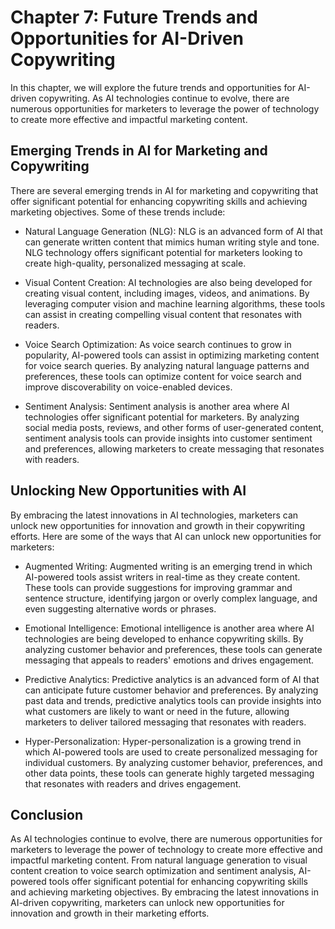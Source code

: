 Chapter 7: Future Trends and Opportunities for AI-Driven Copywriting
====================================================================

In this chapter, we will explore the future trends and opportunities for AI-driven copywriting. As AI technologies continue to evolve, there are numerous opportunities for marketers to leverage the power of technology to create more effective and impactful marketing content.

Emerging Trends in AI for Marketing and Copywriting
---------------------------------------------------

There are several emerging trends in AI for marketing and copywriting that offer significant potential for enhancing copywriting skills and achieving marketing objectives. Some of these trends include:

* Natural Language Generation (NLG): NLG is an advanced form of AI that can generate written content that mimics human writing style and tone. NLG technology offers significant potential for marketers looking to create high-quality, personalized messaging at scale.

* Visual Content Creation: AI technologies are also being developed for creating visual content, including images, videos, and animations. By leveraging computer vision and machine learning algorithms, these tools can assist in creating compelling visual content that resonates with readers.

* Voice Search Optimization: As voice search continues to grow in popularity, AI-powered tools can assist in optimizing marketing content for voice search queries. By analyzing natural language patterns and preferences, these tools can optimize content for voice search and improve discoverability on voice-enabled devices.

* Sentiment Analysis: Sentiment analysis is another area where AI technologies offer significant potential for marketers. By analyzing social media posts, reviews, and other forms of user-generated content, sentiment analysis tools can provide insights into customer sentiment and preferences, allowing marketers to create messaging that resonates with readers.

Unlocking New Opportunities with AI
-----------------------------------

By embracing the latest innovations in AI technologies, marketers can unlock new opportunities for innovation and growth in their copywriting efforts. Here are some of the ways that AI can unlock new opportunities for marketers:

* Augmented Writing: Augmented writing is an emerging trend in which AI-powered tools assist writers in real-time as they create content. These tools can provide suggestions for improving grammar and sentence structure, identifying jargon or overly complex language, and even suggesting alternative words or phrases.

* Emotional Intelligence: Emotional intelligence is another area where AI technologies are being developed to enhance copywriting skills. By analyzing customer behavior and preferences, these tools can generate messaging that appeals to readers' emotions and drives engagement.

* Predictive Analytics: Predictive analytics is an advanced form of AI that can anticipate future customer behavior and preferences. By analyzing past data and trends, predictive analytics tools can provide insights into what customers are likely to want or need in the future, allowing marketers to deliver tailored messaging that resonates with readers.

* Hyper-Personalization: Hyper-personalization is a growing trend in which AI-powered tools are used to create personalized messaging for individual customers. By analyzing customer behavior, preferences, and other data points, these tools can generate highly targeted messaging that resonates with readers and drives engagement.

Conclusion
----------

As AI technologies continue to evolve, there are numerous opportunities for marketers to leverage the power of technology to create more effective and impactful marketing content. From natural language generation to visual content creation to voice search optimization and sentiment analysis, AI-powered tools offer significant potential for enhancing copywriting skills and achieving marketing objectives. By embracing the latest innovations in AI-driven copywriting, marketers can unlock new opportunities for innovation and growth in their marketing efforts.
